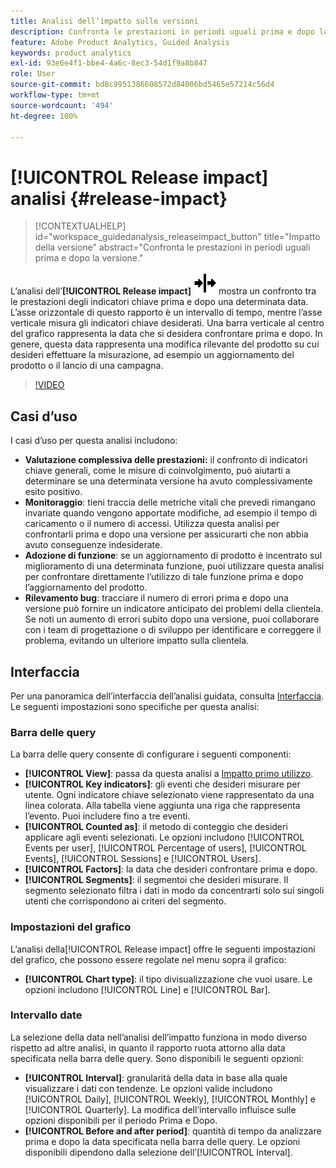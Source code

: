 ```yaml
---
title: Analisi dell’impatto sulle versioni
description: Confronta le prestazioni in periodi uguali prima e dopo la versione.
feature: Adobe Product Analytics, Guided Analysis
keywords: product analytics
exl-id: 93e6e4f1-bbe4-4a6c-8ec3-54d1f9a8b847
role: User
source-git-commit: bd8c9951386608572d84006bd5465e57214c56d4
workflow-type: tm+mt
source-wordcount: '494'
ht-degree: 100%

---
```


# [!UICONTROL Release impact] analisi {#release-impact}

<!-- markdownlint-disable MD034 -->

>[!CONTEXTUALHELP]
>id="workspace_guidedanalysis_releaseimpact_button"
>title="Impatto della versione"
>abstract="Confronta le prestazioni in periodi uguali prima e dopo la versione."

<!-- markdownlint-enable MD034 -->

L’analisi dell’**[!UICONTROL Release impact]** ![Release](/help/assets/icons/Release.svg) mostra un confronto tra le prestazioni degli indicatori chiave prima e dopo una determinata data. L’asse orizzontale di questo rapporto è un intervallo di tempo, mentre l’asse verticale misura gli indicatori chiave desiderati. Una barra verticale al centro del grafico rappresenta la data che si desidera confrontare prima e dopo. In genere, questa data rappresenta una modifica rilevante del prodotto su cui desideri effettuare la misurazione, ad esempio un aggiornamento del prodotto o il lancio di una campagna.

>[!VIDEO](https://video.tv.adobe.com/v/3423450/?quality=12&learn=on&captions=ita)

## Casi d’uso

I casi d’uso per questa analisi includono:

* **Valutazione complessiva delle prestazioni:** il confronto di indicatori chiave generali, come le misure di coinvolgimento, può aiutarti a determinare se una determinata versione ha avuto complessivamente esito positivo.
* **Monitoraggio**: tieni traccia delle metriche vitali che prevedi rimangano invariate quando vengono apportate modifiche, ad esempio il tempo di caricamento o il numero di accessi. Utilizza questa analisi per confrontarli prima e dopo una versione per assicurarti che non abbia avuto conseguenze indesiderate.
* **Adozione di funzione**: se un aggiornamento di prodotto è incentrato sul miglioramento di una determinata funzione, puoi utilizzare questa analisi per confrontare direttamente l’utilizzo di tale funzione prima e dopo l’aggiornamento del prodotto.
* **Rilevamento bug**: tracciare il numero di errori prima e dopo una versione può fornire un indicatore anticipato dei problemi della clientela. Se noti un aumento di errori subito dopo una versione, puoi collaborare con i team di progettazione o di sviluppo per identificare e correggere il problema, evitando un ulteriore impatto sulla clientela.

## Interfaccia

Per una panoramica dell’interfaccia dell’analisi guidata, consulta [Interfaccia](../overview.md#interface). Le seguenti impostazioni sono specifiche per questa analisi:

### Barra delle query

La barra delle query consente di configurare i seguenti componenti:

* **[!UICONTROL View]**: passa da questa analisi a [Impatto primo utilizzo](first-use-impact.md).
* **[!UICONTROL Key indicators]**: gli eventi che desideri misurare per utente. Ogni indicatore chiave selezionato viene rappresentato da una linea colorata. Alla tabella viene aggiunta una riga che rappresenta l’evento. Puoi includere fino a tre eventi.
* **[!UICONTROL Counted as]**: il metodo di conteggio che desideri applicare agli eventi selezionati. Le opzioni includono [!UICONTROL Events per user], [!UICONTROL Percentage of users], [!UICONTROL Events], [!UICONTROL Sessions] e [!UICONTROL Users].
* **[!UICONTROL Factors]**: la data che desideri confrontare prima e dopo.
* **[!UICONTROL Segments]**: il segmentoi che desideri misurare. Il segmento selezionato filtra i dati in modo da concentrarti solo sui singoli utenti che corrispondono ai criteri del segmento.

### Impostazioni del grafico

L’analisi della[!UICONTROL Release impact] offre le seguenti impostazioni del grafico, che possono essere regolate nel menu sopra il grafico:

* **[!UICONTROL Chart type]**: il tipo divisualizzazione che vuoi usare. Le opzioni includono [!UICONTROL Line] e [!UICONTROL Bar].

### Intervallo date

La selezione della data nell’analisi dell’impatto funziona in modo diverso rispetto ad altre analisi, in quanto il rapporto ruota attorno alla data specificata nella barra delle query. Sono disponibili le seguenti opzioni:

* **[!UICONTROL Interval]**: granularità della data in base alla quale visualizzare i dati con tendenze. Le opzioni valide includono [!UICONTROL Daily], [!UICONTROL Weekly], [!UICONTROL Monthly] e [!UICONTROL Quarterly]. La modifica dell’intervallo influisce sulle opzioni disponibili per il periodo Prima e Dopo.
* **[!UICONTROL Before and after period]**: quantità di tempo da analizzare prima e dopo la data specificata nella barra delle query. Le opzioni disponibili dipendono dalla selezione dell’[!UICONTROL Interval].


<!--
## Example

See below for an example of the analysis.

![Release impact](../assets/release-impact.png)

-->
